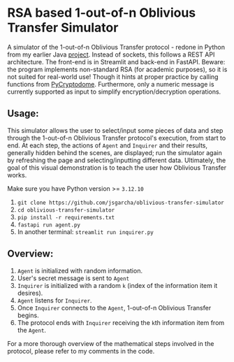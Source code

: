# RSA based 1-out-of-n Oblivious Transfer Simulator
A simulator of the 1-out-of-n Oblivious Transfer protocol - redone in Python from my earlier Java [project](https://github.com/jsgarcha/one-over-n-oblivious-transfer/). Instead of sockets, this follows a REST API architecture. The front-end is in Streamlit and back-end in FastAPI.
Beware: the program implements non-standard RSA (for academic purposes), so it is not suited for real-world use! Though it hints at proper practice by calling functions from [PyCryptodome](https://www.pycryptodome.org/). Furthermore, only a numeric message is currently supported as input to simplify encryption/decryption operations.

## Usage:
This simulator allows the user to select/input some pieces of data and step through the 1-out-of-n Oblivious Transfer protocol's execution, from start to end. At each step, the actions of `Agent` and `Inquirer` and their results, generally hidden behind the scenes, are displayed; run the simulator again by refreshing the page and selecting/inputting different data. Ultimately, the goal of this visual demonstration is to teach the user how Oblivious Transfer works.

Make sure you have Python version >= `3.12.10`
1) `git clone https://github.com/jsgarcha/oblivious-transfer-simulator`
2) `cd oblivious-transfer-simulator`
3) `pip install -r requirements.txt`
4) `fastapi run agent.py`
5) In another terminal: `streamlit run inquirer.py`

## Overview:
1) `Agent` is initialized with random information. 
2)  User's secret message is sent to `Agent`
3) `Inquirer` is initialized with a random `k` (index of the information item it desires). 
4) `Agent` listens for `Inquirer`. 
5) Once `Inquirer` connects to the `Agent`, 1-out-of-n Oblivious Transfer begins. 
6) The protocol ends with `Inquirer` receiving the `k`th information item from the `Agent`.

For a more thorough overview of the mathematical steps involved in the protocol, please refer to my comments in the code.